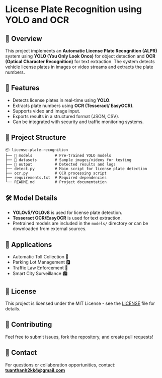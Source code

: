 # License Plate Recognition using YOLO and OCR

## 📌 Overview
This project implements an **Automatic License Plate Recognition (ALPR)** system using **YOLO (You Only Look Once)** for object detection and **OCR (Optical Character Recognition)** for text extraction. The system detects vehicle license plates in images or video streams and extracts the plate numbers.

## 🚀 Features
- Detects license plates in real-time using **YOLO**.
- Extracts plate numbers using **OCR (Tesseract/ EasyOCR)**.
- Supports video and image input.
- Exports results in a structured format (JSON, CSV).
- Can be integrated with security and traffic monitoring systems.



## 📂 Project Structure
```
📦 license-plate-recognition
├── 📂 models          # Pre-trained YOLO models
├── 📂 datasets        # Sample images/videos for testing
├── 📂 output          # Detected results and logs
├── detect.py         # Main script for license plate detection
├── ocr.py            # OCR processing script
├── requirements.txt  # Required dependencies
└── README.md         # Project documentation
```

## 🛠️ Model Details
- **YOLOv5/YOLOv8** is used for license plate detection.
- **Tesseract OCR/EasyOCR** is used for text extraction.
- Pretrained models are included in the `models/` directory or can be downloaded from external sources.

## 🎯 Applications
- Automatic Toll Collection 🚗
- Parking Lot Management 🅿️
- Traffic Law Enforcement 🚦
- Smart City Surveillance 🏙️

## 📜 License
This project is licensed under the MIT License - see the [LICENSE](LICENSE) file for details.

## 🤝 Contributing
Feel free to submit issues, fork the repository, and create pull requests!

## 📧 Contact
For questions or collaboration opportunities, contact: **tuanthanh2kk4@gmail.com**

